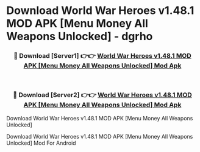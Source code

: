 # Download World War Heroes v1.48.1 MOD APK [Menu Money All Weapons Unlocked] - dgrho


<div align="center">
<h3>🔴 Download [Server1] 👉👉 <a href="https://apk-comot.site?title=World_War_Heroes_v1.48.1_MOD_APK_[Menu_Money_All_Weapons_Unlocked]">World War Heroes v1.48.1 MOD APK [Menu Money All Weapons Unlocked] Mod Apk</a></h3><br>
<h3>🔴 Download [Server2] 👉👉 <a href="https://apk-comot.site?title=World_War_Heroes_v1.48.1_MOD_APK_[Menu_Money_All_Weapons_Unlocked]">World War Heroes v1.48.1 MOD APK [Menu Money All Weapons Unlocked] Mod Apk</a></h3>
</div>



Download World War Heroes v1.48.1 MOD APK [Menu Money All Weapons Unlocked] 

Download World War Heroes v1.48.1 MOD APK [Menu Money All Weapons Unlocked] Mod For Android